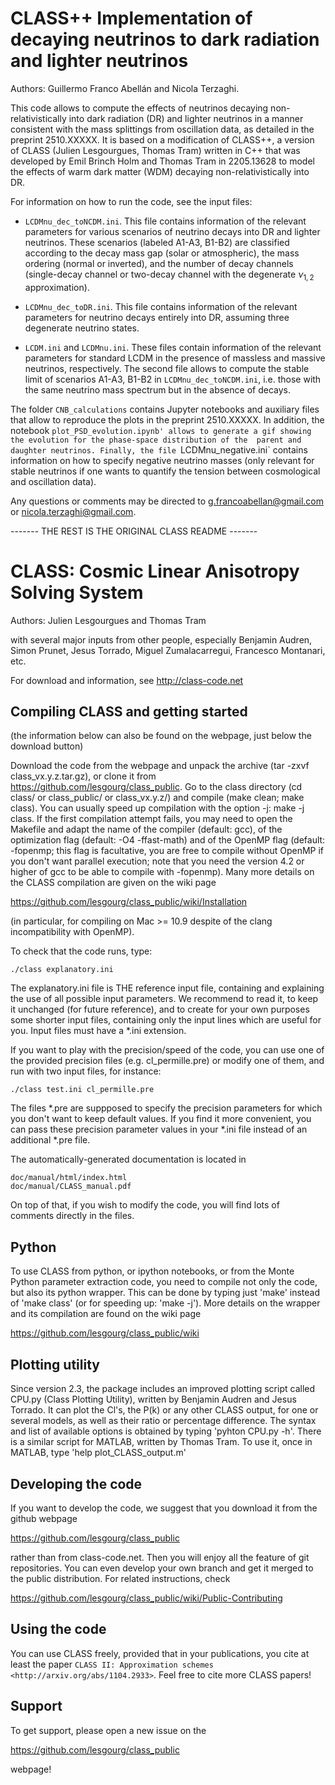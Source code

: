 CLASS++ Implementation of decaying neutrinos to dark radiation and lighter neutrinos
==============================================

Authors: Guillermo Franco Abellán and Nicola Terzaghi.

This code allows to compute the effects of neutrinos decaying non-relativistically into dark radiation (DR) and lighter neutrinos in a manner 
consistent with the mass splittings from oscillation data, as detailed in the preprint 2510.XXXXX. It is based on a modification of 
CLASS++, a version of CLASS (Julien Lesgourgues, Thomas Tram) written in C++ that was developed by Emil Brinch Holm and Thomas Tram in 
2205.13628 to model the effects of warm dark matter (WDM) decaying non-relativistically into DR.

For information on how to run the code, see the input files:

- `LCDMnu_dec_toNCDM.ini`. This file contains information of the relevant parameters for various scenarios of neutrino decays into DR and 
lighter neutrinos. These scenarios (labeled A1-A3, B1-B2) are classified according to the decay mass gap (solar or atmospheric), the mass ordering 
(normal or inverted), and the number of decay channels (single-decay channel or two-decay channel with the degenerate $\nu_{1,2}$ approximation).

- `LCDMnu_dec_toDR.ini`. This file contains information of the relevant parameters for neutrino decays entirely into DR, assuming three 
degenerate neutrino states. 

- `LCDM.ini` and `LCDMnu.ini`. These files contain information of the relevant parameters for standard LCDM in the presence of 
massless and massive neutrinos, respectively. The second file allows to compute the stable limit of scenarios A1-A3, B1-B2 in 
`LCDMnu_dec_toNCDM.ini`, i.e. those with the same neutrino mass spectrum but in the absence of decays.

The folder `CNB_calculations` contains Jupyter notebooks and auxiliary files that allow to reproduce the plots in the preprint 2510.XXXXX. In 
addition, the notebook `plot_PSD_evolution.ipynb' allows to generate a gif showing the evolution for the phase-space distribution of the 
parent and daughter neutrinos. Finally, the file `LCDMnu_negative.ini` contains information on how to specify negative neutrino masses (only 
relevant for stable neutrinos if one wants to quantify the tension between cosmological and oscillation data).

Any questions or comments may be directed to g.francoabellan@gmail.com or nicola.terzaghi@gmail.com.

------- THE REST IS THE ORIGINAL CLASS README -------

CLASS: Cosmic Linear Anisotropy Solving System 
==============================================

Authors: Julien Lesgourgues and Thomas Tram

with several major inputs from other people, especially Benjamin
Audren, Simon Prunet, Jesus Torrado, Miguel Zumalacarregui, Francesco
Montanari, etc.

For download and information, see http://class-code.net


Compiling CLASS and getting started
-----------------------------------

(the information below can also be found on the webpage, just below
the download button)

Download the code from the webpage and unpack the archive (tar -zxvf
class_vx.y.z.tar.gz), or clone it from
https://github.com/lesgourg/class_public. Go to the class directory
(cd class/ or class_public/ or class_vx.y.z/) and compile (make clean;
make class). You can usually speed up compilation with the option -j:
make -j class. If the first compilation attempt fails, you may need to
open the Makefile and adapt the name of the compiler (default: gcc),
of the optimization flag (default: -O4 -ffast-math) and of the OpenMP
flag (default: -fopenmp; this flag is facultative, you are free to
compile without OpenMP if you don't want parallel execution; note that
you need the version 4.2 or higher of gcc to be able to compile with
-fopenmp). Many more details on the CLASS compilation are given on the
wiki page

https://github.com/lesgourg/class_public/wiki/Installation

(in particular, for compiling on Mac >= 10.9 despite of the clang
incompatibility with OpenMP).

To check that the code runs, type:

    ./class explanatory.ini

The explanatory.ini file is THE reference input file, containing and
explaining the use of all possible input parameters. We recommend to
read it, to keep it unchanged (for future reference), and to create
for your own purposes some shorter input files, containing only the
input lines which are useful for you. Input files must have a *.ini
extension.

If you want to play with the precision/speed of the code, you can use
one of the provided precision files (e.g. cl_permille.pre) or modify
one of them, and run with two input files, for instance:

    ./class test.ini cl_permille.pre

The files *.pre are suppposed to specify the precision parameters for
which you don't want to keep default values. If you find it more
convenient, you can pass these precision parameter values in your *.ini
file instead of an additional *.pre file.

The automatically-generated documentation is located in

    doc/manual/html/index.html
    doc/manual/CLASS_manual.pdf

On top of that, if you wish to modify the code, you will find lots of
comments directly in the files.

Python
------

To use CLASS from python, or ipython notebooks, or from the Monte
Python parameter extraction code, you need to compile not only the
code, but also its python wrapper. This can be done by typing just
'make' instead of 'make class' (or for speeding up: 'make -j'). More
details on the wrapper and its compilation are found on the wiki page

https://github.com/lesgourg/class_public/wiki

Plotting utility
----------------

Since version 2.3, the package includes an improved plotting script
called CPU.py (Class Plotting Utility), written by Benjamin Audren and
Jesus Torrado. It can plot the Cl's, the P(k) or any other CLASS
output, for one or several models, as well as their ratio or percentage
difference. The syntax and list of available options is obtained by
typing 'pyhton CPU.py -h'. There is a similar script for MATLAB,
written by Thomas Tram. To use it, once in MATLAB, type 'help
plot_CLASS_output.m'

Developing the code
--------------------

If you want to develop the code, we suggest that you download it from
the github webpage

https://github.com/lesgourg/class_public

rather than from class-code.net. Then you will enjoy all the feature
of git repositories. You can even develop your own branch and get it
merged to the public distribution. For related instructions, check

https://github.com/lesgourg/class_public/wiki/Public-Contributing

Using the code
--------------

You can use CLASS freely, provided that in your publications, you cite
at least the paper `CLASS II: Approximation schemes <http://arxiv.org/abs/1104.2933>`. Feel free to cite more CLASS papers!

Support
-------

To get support, please open a new issue on the

https://github.com/lesgourg/class_public

webpage!

